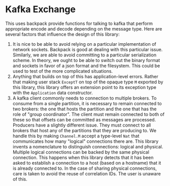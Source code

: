 # Kafka Exchange

This uses backpack provide functions for talking to kafka that perform
appropriate encode and decode depending on the message type. Here are
several factors that influence the design of this library:

1. It is nice to be able to avoid relying on a particular implementation
   of network sockets. Backpack is good at dealing with this particular issue.
   Similarly, we are able to avoid committing to a particular serialization
   scheme. In theory, we ought to be able to switch out the binary format
   and sockets in favor of a json format and the filesystem. This could be
   used to test of the more complicated situations.
2. Anything that builds on top of this has application-level errors. Rather
   that making user stack `ExceptT` on top of the opaque type `M` exported
   by this library, this library offers an extension point to its exception
   type with the `Application` data constructor.
3. A kafka client commonly needs to connection to multiple brokers. To consume
   from a single partition, it is necessary to remain connected to two brokers:
   the one that hosts the partition and the one that has the role of
   "group coordinator". The client must remain connected to both of these
   so that offsets can be committed as messages are processed. Producers have
   a slightly different issue. They must connect to all brokers that host any
   of the partitions that they are producing to. We handle this by making
   `Channel.M` accept a type-level `Nat` that communicates how many "logical"
   connections there are. This library invents a nomenclature to distinguish
   connections: logical and physical. Multiple logical connections can be
   backed by the same physical connection. This happens when this library
   detects that it has been asked to establish a connection to a host
   (based on a hostname) that it is already connected to. In the case of
   sharing physical connections, care is taken to avoid the reuse of
   correlation IDs. The user is unaware of this.

